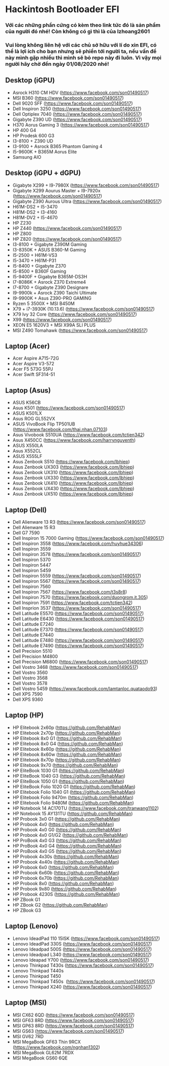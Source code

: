 # Hackintosh Bootloader EFI

### Với các những phần cứng có kèm theo link tức đó là sản phầm của người đó nhé! Còn không có gì thì là của lzhoang2601
### Vui lòng không liên hệ với các chủ sở hữu với lí do xin EFI, có thể là lợi ích cho bạn nhưng sẽ phiền tới người ta, nếu vấn đề này mình gặp nhiều thì mình sẽ bỏ repo này đi luôn. Vì vậy mọi người hãy chờ đến ngày 01/08/2020 nhé!

## Desktop (iGPU)
+ Asrock H310 CM HDV (https://www.facebook.com/son01490517)
+ MSI B360 (https://www.facebook.com/son01490517)
+ Dell 9020 SFF (https://www.facebook.com/son01490517)
+ Dell Inspiron 3250 (https://www.facebook.com/son01490517)
+ Dell Optiplex 7040 (https://www.facebook.com/son01490517)
+ Gigabyte Z390 UD (https://www.facebook.com/son01490517)
+ H370 Aorus Gaming 3 (https://www.facebook.com/son01490517)
+ HP 400 G4
+ HP Prodesk 600 G3
+ I3-8100 + Z390 UD
+ I3-9100 + Asrock B365 Phantom Gaming 4
+ I5-9600K + B365M Aorus Elite
+ Samsung AIO
## Desktop (iGPU + dGPU)
+ Gigabyte X299 + I9-7980X (https://www.facebook.com/son01490517)
+ Gigabyte X299 Aourus Master + I9-7920x (https://www.facebook.com/son01490517)
+ Gigabyte Z390 Aurous Ultra (https://www.facebook.com/son01490517)
+ H61M-DS2 + I5-3470
+ H81M-DS2 + I3-4160
+ H81M-DV2 + I5-4670
+ HP Z230
+ HP Z440 (https://www.facebook.com/son01490517)
+ HP Z800
+ HP Z820 (https://www.facebook.com/son01490517)
+ I3-8100 + Gigabyte Z390M Gaming
+ I3-8350K + ASUS B360-M Gaming
+ I5-2500 + H61M-VS3
+ I5-3470 + H61M-P31
+ I5-8400 + Gigabyte Z370
+ I5-8500 + B360F Gaming
+ I5-9400F + Gigabyte B365M-DS3H
+ I7-8086K + Asrock Z370 Extreme4
+ I7-8700 + Gigabyte Z390 Designare
+ I9-9900k + Asrock Z390 Taichi Ultimate
+ I9-9900K + Asus Z390-PRO GAMING
+ Ryzen 5 3500X + MSI B450M
+ X79 + i7-3930K (10.13.6) (https://www.facebook.com/son01490517)
+ X79 Ivy 32 Core (https://www.facebook.com/son01490517)
+ X99 (https://www.facebook.com/son01490517)
+ XEON E5 1620V3 + MSI X99A SLI PLUS
+ MSI Z490 Tomahawk (https://www.facebook.com/son01490517)
## Laptop (Acer)  
+ Acer Aspire A715-72G
+ Acer Aspire V3-572
+ Acer F5 573G 55PJ
+ Acer Swift SF314-51
## Laptop (Asus)
+ ASUS K56CB
+ Asus K501 (https://www.facebook.com/son01490517)
+ ASUS K501LX
+ Asus ROG GL552VX
+ ASUS VivoBook Flip TP501UB (https://www.facebook.com/thai.nhan.07103)
+ Asus Vivobook S510UA (https://www.facebook.com/tctien342)
+ Asus X450CC (https://www.facebook.com/harrynguyenth)
+ ASUS X550LA
+ Asus X552CL
+ ASUS X555LF
+ Asus Zenbook S510 (https://www.facebook.com/lbhiep)
+ Asus Zenbook UX303 (https://www.facebook.com/lbhiep)
+ Asus Zenbook UX310 (https://www.facebook.com/lbhiep)
+ Asus Zenbook UX330 (https://www.facebook.com/lbhiep)
+ Asus Zenbook UX410 (https://www.facebook.com/lbhiep)
+ Asus Zenbook UX430 (https://www.facebook.com/lbhiep)
+ Asus Zenbook UX510 (https://www.facebook.com/lbhiep)
## Laptop (Dell)
+ Dell Alienware 13 R3 (https://www.facebook.com/son01490517)
+ Dell Alienware 15 R3
+ Dell G7 7590
+ Dell Inspiron 15 7000 Gaming (https://www.facebook.com/son01490517)
+ Dell Inspiron 3558 (https://www.facebook.com/huyhue34306)
+ Dell Inspiron 3559
+ Dell Inspiron 3578 (https://www.facebook.com/son01490517)
+ Dell Inspiron 5370
+ Dell Inspiron 5447
+ Dell Inspiron 5459
+ Dell Inspiron 5559 (https://www.facebook.com/son01490517)
+ Dell Inspiron 5567 (https://www.facebook.com/son01490517)
+ Dell Inspiron 7560
+ Dell Inspiron 7567 (https://www.facebook.com/t3s8r8)
+ Dell Inspiron 7570 (https://www.facebook.com/duongrom.it.305) 
+ Dell Inspiron 7591 (https://www.facebook.com/tctien342)
+ Dell Insprion 3537 (https://www.facebook.com/son01490517)
+ Dell Latitude E5570 (https://www.facebook.com/son01490517)
+ Dell Latitude E6430 (https://www.facebook.com/son01490517)
+ Dell Latitude E7240
+ Dell Latitude E7370 (https://www.facebook.com/son01490517)
+ Dell Latitude E7440 
+ Dell Latitude E7480 (https://www.facebook.com/son01490517)
+ Dell Latitude E7490 (https://www.facebook.com/son01490517)
+ Dell Precision 5510
+ Dell Precision M4800
+ Dell Precision M6800 (https://www.facebook.com/son01490517)
+ Dell Vostro 3468 (https://www.facebook.com/son01490517)
+ Dell Vostro 3560
+ Dell Vostro 3568
+ Dell Vostro 3578
+ Dell Vostro 5459 (https://www.facebook.com/lamtanloc.quataodo93)
+ Dell XPS 7590
+ Dell XPS 9360
## Laptop (HP) 
+ HP Elitebook 2x60p (https://github.com/RehabMan)
+ HP Elitebook 2x70p (https://github.com/RehabMan)
+ HP Elitebook 8x0 G1 (https://github.com/RehabMan)
+ HP Elitebook 8x0 G4 (https://github.com/RehabMan)
+ HP Elitebook 8x60p (https://github.com/RehabMan)
+ HP Elitebook 8x60w (https://github.com/RehabMan)
+ HP Elitebook 8x70p (https://github.com/RehabMan)
+ HP Elitebook 9x70 (https://github.com/RehabMan)
+ HP EliteBook 1030 G1 (https://github.com/RehabMan)
+ HP EliteBook 1040 G3 (https://github.com/RehabMan)
+ HP EliteBook 1050 G1 (https://github.com/RehabMan)
+ HP EliteBook Folio 1020 G1 (https://github.com/RehabMan)
+ HP Elitebook Folio 1040 G1 (https://github.com/RehabMan)
+ HP Elitebook Folio 9470m (https://github.com/RehabMan)
+ HP Elitebook Folio 9480M (https://github.com/RehabMan)
+ HP Notebook 14 AC170TU (https://www.facebook.com/tranwang1102)
+ HP Notebook 15 AY131TU (https://github.com/RehabMan)
+ HP Probook 3x0 G1 (https://github.com/RehabMan)
+ HP Probook 4x0 (https://github.com/RehabMan)
+ HP Probook 4x0 G0 (https://github.com/RehabMan)
+ HP Probook 4x0 G1/G2 (https://github.com/RehabMan)
+ HP ProBook 4x0 G3 (https://github.com/RehabMan)
+ HP ProBook 4x0 G4 (https://github.com/RehabMan)
+ HP ProBook 4x0 G5 (https://github.com/RehabMan)
+ HP Probook 4x30s (https://github.com/RehabMan)
+ HP Probook 4x40s (https://github.com/RehabMan)
+ HP Probook 6x0 (https://github.com/RehabMan)
+ HP Probook 6x60b (https://github.com/RehabMan)
+ HP Probook 6x70b (https://github.com/RehabMan)
+ HP Probook 8x0 (https://github.com/RehabMan)
+ HP Probook 9x80 (https://github.com/RehabMan)
+ HP Probook 4230S (https://github.com/RehabMan)
+ HP ZBook G1
+ HP ZBook G2 (https://github.com/RehabMan)
+ HP ZBook G3
## Laptop (Lenovo)
+ Lenovo IdeadPad 110 15ISK (https://www.facebook.com/son01490517)
+ Lenovo IdeadPad 330S (https://www.facebook.com/son01490517)
+ Lenovo Ideadpad 500S (https://www.facebook.com/son01490517)
+ Lenovo Ideadpad L340 (https://www.facebook.com/son01490517)
+ Lenovo Ideapad Y700 (https://www.facebook.com/son01490517)
+ Lenovo Thinkpad T430s (https://www.facebook.com/son01490517)
+ Lenovo Thinkpad T440s
+ Lenovo Thinkpad T450
+ Lenovo Thinkpad T450s  (https://www.facebook.com/son01490517)
+ Lenovo Thinkpad X240 (https://www.facebook.com/son01490517)
## Laptop (MSI)
+ MSI CX62 6QD (https://www.facebook.com/son01490517)
+ MSI GF63 8RD (https://www.facebook.com/son01490517)
+ MSI GP63 8RD (https://www.facebook.com/son01490517)
+ MSI GS63 (https://www.facebook.com/son01490517)
+ MSI GV62 7RD
+ MSI MegaBook GF63 Thin 9RCX (https://www.facebook.com/ngnhan1302)
+ MSI MegaBook GL62M 7RDX
+ MSI MegaBook GS60 6QE
